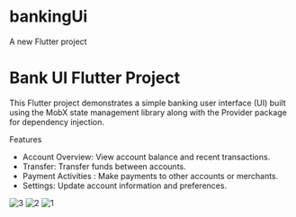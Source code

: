 # bankingUi

A new Flutter project

# Bank UI Flutter Project
This Flutter project demonstrates a simple banking user interface (UI) built using the MobX state management library along with the Provider package for dependency injection.

Features
- Account Overview: View account balance and recent transactions.
- Transfer: Transfer funds between accounts.
- Payment Activities : Make payments to other accounts or merchants.
- Settings: Update account information and preferences.




![3](https://github.com/Emiryungul/bankUi_Dart/assets/139579385/159192d1-0dd6-41e8-971c-16ea8493aa01)
![2](https://github.com/Emiryungul/bankUi_Dart/assets/139579385/771e61e1-beb5-4f95-ac15-83fe638eaf54)
![1](https://github.com/Emiryungul/bankUi_Dart/assets/139579385/83eb7167-f971-4b05-bea5-76429667c37d)

